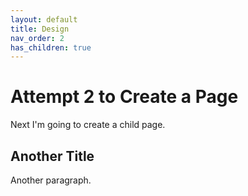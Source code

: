 ```yaml
---
layout: default
title: Design
nav_order: 2
has_children: true
---
```


# Attempt 2 to Create a Page
Next I'm going to create a child page.


## Another Title
Another paragraph.
